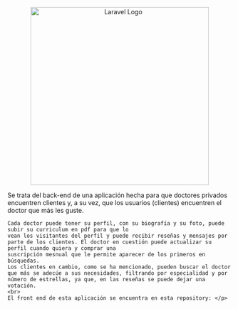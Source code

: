 <p align="center"><a href="https://laravel.com" target="_blank"><img src="https://raw.githubusercontent.com/laravel/art/master/logo-lockup/5%20SVG/2%20CMYK/1%20Full%20Color/laravel-logolockup-cmyk-red.svg" width="400" alt="Laravel Logo"></a></p>

<p> Se trata del back-end de una aplicación hecha para que doctores privados encuentren clientes y, a su vez, que los usuarios (clientes) encuentren el doctor que más les guste.
    <br>
    
    Cada doctor puede tener su perfil, con su biografía y su foto, puede subir su curriculum en pdf para que lo 
    vean los visitantes del perfil y puede recibir reseñas y mensajes por parte de los clientes. El doctor en cuestión puede actualizar su perfil cuando quiera y comprar una
    suscripción mesnual que le permite aparecer de los primeros en búsquedas.
    Los clientes en cambio, como se ha mencionado, pueden buscar el doctor que más se adecúe a sus necesidades, filtrando por especialidad y por número de estrellas, ya que, en las reseñas se puede dejar una votación. 
    <br>
    El front end de esta aplicación se encuentra en esta repository: </p>
